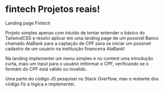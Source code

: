 # fintech Projetos reais!

Landing page Fintech

Projeto simples apenas com intuido de tentar entender o básico do TailwindCSS e resolvi aplicar em uma landing page de um possivél Banco chamado AlaBank para a captação de CPF para se iniciar um possível cadastro de um usuário na instituição financeira AlaBank!

Na landing implementei um menu simples e no content uma introdução curta, mais um input para o usuário imformar o CPF, verificando se o formato do CPF está válido ou invalido.

Uma parte do código JS pesquisei no Stack Overflow, mas o restante dos código fiz a lógica e implementei.
